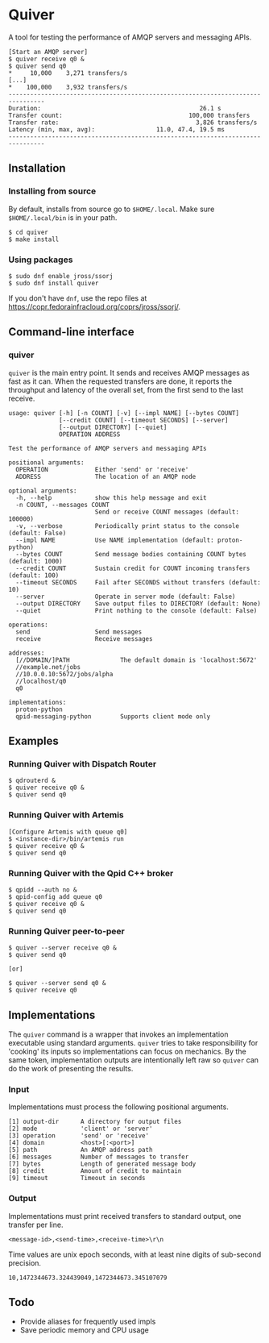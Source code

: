 # Quiver

A tool for testing the performance of AMQP servers and messaging APIs.

    [Start an AMQP server]
    $ quiver receive q0 &
    $ quiver send q0
    *     10,000    3,271 transfers/s
    [...]
    *    100,000    3,932 transfers/s
    --------------------------------------------------------------------------------
    Duration:                                            26.1 s
    Transfer count:                                   100,000 transfers
    Transfer rate:                                      3,826 transfers/s
    Latency (min, max, avg):                 11.0, 47.4, 19.5 ms
    --------------------------------------------------------------------------------

## Installation

### Installing from source

By default, installs from source go to `$HOME/.local`.  Make sure
`$HOME/.local/bin` is in your path.

    $ cd quiver
    $ make install

### Using packages

    $ sudo dnf enable jross/ssorj
    $ sudo dnf install quiver

If you don't have `dnf`, use the repo files at
<https://copr.fedorainfracloud.org/coprs/jross/ssorj/>.

## Command-line interface

### quiver

`quiver` is the main entry point.  It sends and receives AMQP messages
as fast as it can.  When the requested transfers are done, it reports
the throughput and latency of the overall set, from the first send to
the last receive.

    usage: quiver [-h] [-n COUNT] [-v] [--impl NAME] [--bytes COUNT]
                  [--credit COUNT] [--timeout SECONDS] [--server]
                  [--output DIRECTORY] [--quiet]
                  OPERATION ADDRESS

    Test the performance of AMQP servers and messaging APIs

    positional arguments:
      OPERATION             Either 'send' or 'receive'
      ADDRESS               The location of an AMQP node

    optional arguments:
      -h, --help            show this help message and exit
      -n COUNT, --messages COUNT
                            Send or receive COUNT messages (default: 100000)
      -v, --verbose         Periodically print status to the console (default: False)
      --impl NAME           Use NAME implementation (default: proton-python)
      --bytes COUNT         Send message bodies containing COUNT bytes (default: 1000)
      --credit COUNT        Sustain credit for COUNT incoming transfers (default: 100)
      --timeout SECONDS     Fail after SECONDS without transfers (default: 10)
      --server              Operate in server mode (default: False)
      --output DIRECTORY    Save output files to DIRECTORY (default: None)
      --quiet               Print nothing to the console (default: False)

    operations:
      send                  Send messages
      receive               Receive messages

    addresses:
      [//DOMAIN/]PATH              The default domain is 'localhost:5672'
      //example.net/jobs
      //10.0.0.10:5672/jobs/alpha
      //localhost/q0
      q0

    implementations:
      proton-python
      qpid-messaging-python        Supports client mode only

## Examples

### Running Quiver with Dispatch Router

    $ qdrouterd &
    $ quiver receive q0 &
    $ quiver send q0

### Running Quiver with Artemis

    [Configure Artemis with queue q0]
    $ <instance-dir>/bin/artemis run
    $ quiver receive q0 &
    $ quiver send q0
    
### Running Quiver with the Qpid C++ broker

    $ qpidd --auth no &
    $ qpid-config add queue q0
    $ quiver receive q0 &
    $ quiver send q0

### Running Quiver peer-to-peer

    $ quiver --server receive q0 &
    $ quiver send q0

    [or]

    $ quiver --server send q0 &
    $ quiver receive q0

## Implementations

The `quiver` command is a wrapper that invokes an implementation
executable using standard arguments.  `quiver` tries to take
responsibility for 'cooking' its inputs so implementations can focus
on mechanics.  By the same token, implementation outputs are
intentionally left raw so `quiver` can do the work of presenting the
results.

### Input

Implementations must process the following positional arguments.

    [1] output-dir      A directory for output files
    [2] mode            'client' or 'server'
    [3] operation       'send' or 'receive'
    [4] domain          <host>[:<port>]
    [5] path            An AMQP address path
    [6] messages        Number of messages to transfer
    [7] bytes           Length of generated message body
    [8] credit          Amount of credit to maintain
    [9] timeout         Timeout in seconds

### Output

Implementations must print received transfers to standard output, one
transfer per line.

    <message-id>,<send-time>,<receive-time>\r\n

Time values are unix epoch seconds, with at least nine digits of
sub-second precision.

    10,1472344673.324439049,1472344673.345107079

## Todo

- Provide aliases for frequently used impls
- Save periodic memory and CPU usage

